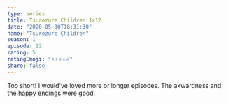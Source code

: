 ```yaml
--- 
type: series 
title: Tsurezure Children 1x12 
date: "2020-05-30T18:31:30" 
name: "Tsurezure Children" 
season: 1 
episode: 12 
rating: 5 
ratingEmoji: "⭐️⭐️⭐️⭐️⭐️" 
share: false 
---
```


Too short! I would've loved more or longer episodes. The akwardness and the happy endings were good. 
